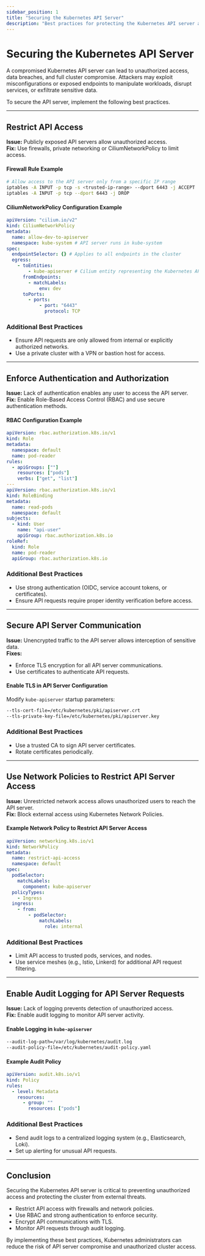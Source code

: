 ```yaml
---
sidebar_position: 1
title: "Securing the Kubernetes API Server"
description: "Best practices for protecting the Kubernetes API server against unauthorized access and exploitation."
---
```


# Securing the Kubernetes API Server

A compromised Kubernetes API server can lead to unauthorized access, data breaches, and full cluster compromise. Attackers may exploit misconfigurations or exposed endpoints to manipulate workloads, disrupt services, or exfiltrate sensitive data.

To secure the API server, implement the following best practices.

---

## Restrict API Access

**Issue:** Publicly exposed API servers allow unauthorized access.<br/>
**Fix:** Use firewalls, private networking or CiliumNetworkPolicy to limit access.

#### Firewall Rule Example

```bash
# Allow access to the API server only from a specific IP range
iptables -A INPUT -p tcp -s <trusted-ip-range> --dport 6443 -j ACCEPT
iptables -A INPUT -p tcp --dport 6443 -j DROP
```

#### CiliumNetworkPolicy Configuration Example

```yaml
apiVersion: "cilium.io/v2"
kind: CiliumNetworkPolicy
metadata:
  name: allow-dev-to-apiserver
  namespace: kube-system # API server runs in kube-system
spec:
  endpointSelector: {} # Applies to all endpoints in the cluster
  egress:
    - toEntities:
        - kube-apiserver # Cilium entity representing the Kubernetes API server
      fromEndpoints:
        - matchLabels:
            env: dev
      toPorts:
        - ports:
            - port: "6443"
              protocol: TCP
```

### Additional Best Practices

- Ensure API requests are only allowed from internal or explicitly authorized networks.
- Use a private cluster with a VPN or bastion host for access.

---

## Enforce Authentication and Authorization

**Issue:** Lack of authentication enables any user to access the API server.<br/>
**Fix:** Enable Role-Based Access Control (RBAC) and use secure authentication methods.

#### RBAC Configuration Example

```yaml
apiVersion: rbac.authorization.k8s.io/v1
kind: Role
metadata:
  namespace: default
  name: pod-reader
rules:
  - apiGroups: [""]
    resources: ["pods"]
    verbs: ["get", "list"]
---
apiVersion: rbac.authorization.k8s.io/v1
kind: RoleBinding
metadata:
  name: read-pods
  namespace: default
subjects:
  - kind: User
    name: "api-user"
    apiGroup: rbac.authorization.k8s.io
roleRef:
  kind: Role
  name: pod-reader
  apiGroup: rbac.authorization.k8s.io
```

### Additional Best Practices

- Use strong authentication (OIDC, service account tokens, or certificates).
- Ensure API requests require proper identity verification before access.

---

## Secure API Server Communication

**Issue:** Unencrypted traffic to the API server allows interception of sensitive data.<br/>
**Fixes:**

- Enforce TLS encryption for all API server communications.
- Use certificates to authenticate API requests.

#### Enable TLS in API Server Configuration

Modify `kube-apiserver` startup parameters:

```bash
--tls-cert-file=/etc/kubernetes/pki/apiserver.crt
--tls-private-key-file=/etc/kubernetes/pki/apiserver.key
```

### Additional Best Practices

- Use a trusted CA to sign API server certificates.
- Rotate certificates periodically.

---

## Use Network Policies to Restrict API Server Access

**Issue:** Unrestricted network access allows unauthorized users to reach the API server.<br/>
**Fix:** Block external access using Kubernetes Network Policies.

#### Example Network Policy to Restrict API Server Access

```yaml
apiVersion: networking.k8s.io/v1
kind: NetworkPolicy
metadata:
  name: restrict-api-access
  namespace: default
spec:
  podSelector:
    matchLabels:
      component: kube-apiserver
  policyTypes:
    - Ingress
  ingress:
    - from:
        - podSelector:
            matchLabels:
              role: internal
```

### Additional Best Practices

- Limit API access to trusted pods, services, and nodes.
- Use service meshes (e.g., Istio, Linkerd) for additional API request filtering.

---

## Enable Audit Logging for API Server Requests

**Issue:** Lack of logging prevents detection of unauthorized access.<br/>
**Fix:** Enable audit logging to monitor API server activity.

#### Enable Logging in `kube-apiserver`

```bash
--audit-log-path=/var/log/kubernetes/audit.log
--audit-policy-file=/etc/kubernetes/audit-policy.yaml
```

#### Example Audit Policy

```yaml
apiVersion: audit.k8s.io/v1
kind: Policy
rules:
  - level: Metadata
    resources:
      - group: ""
        resources: ["pods"]
```

### Additional Best Practices

- Send audit logs to a centralized logging system (e.g., Elasticsearch, Loki).
- Set up alerting for unusual API requests.

---

## Conclusion

Securing the Kubernetes API server is critical to preventing unauthorized access and protecting the cluster from external threats.

- Restrict API access with firewalls and network policies.
- Use RBAC and strong authentication to enforce security.
- Encrypt API communications with TLS.
- Monitor API requests through audit logging.

By implementing these best practices, Kubernetes administrators can reduce the risk of API server compromise and unauthorized cluster access.
